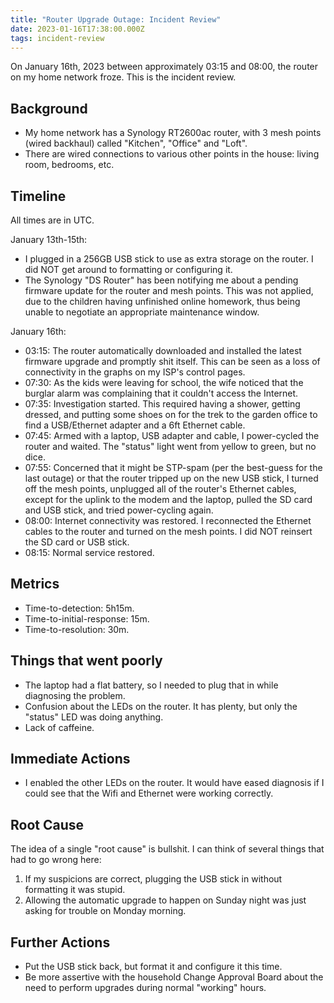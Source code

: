 ```yaml
---
title: "Router Upgrade Outage: Incident Review"
date: 2023-01-16T17:38:00.000Z
tags: incident-review
---
```


On January 16th, 2023 between approximately 03:15 and 08:00, the router on my home network froze. This is the incident review.

## Background

- My home network has a Synology RT2600ac router, with 3 mesh points (wired backhaul) called "Kitchen", "Office" and
"Loft".
- There are wired connections to various other points in the house: living room, bedrooms, etc.

## Timeline

All times are in UTC.

January 13th-15th:
- I plugged in a 256GB USB stick to use as extra storage on the router. I did NOT get around to formatting or
  configuring it.
- The Synology "DS Router" has been notifying me about a pending firmware update for the router and mesh points. This
  was not applied, due to the children having unfinished online homework, thus being unable to negotiate an appropriate
  maintenance window.

January 16th:

- 03:15: The router automatically downloaded and installed the latest firmware upgrade and promptly shit itself. This
  can be seen as a loss of connectivity in the graphs on my ISP's control pages.
- 07:30: As the kids were leaving for school, the wife noticed that the burglar alarm was complaining that it
  couldn't access the Internet.
- 07:35: Investigation started. This required having a shower, getting dressed, and putting some shoes on for the trek
  to the garden office to find a USB/Ethernet adapter and a 6ft Ethernet cable.
- 07:45: Armed with a laptop, USB adapter and cable, I power-cycled the router and waited. The "status" light went from
  yellow to green, but no dice.
- 07:55: Concerned that it might be STP-spam (per the best-guess for the last outage) or that the router tripped up on
  the new USB stick, I turned off the mesh points, unplugged all of the router's Ethernet cables, except for the uplink
  to the modem and the laptop, pulled the SD card and USB stick, and tried power-cycling again.
- 08:00: Internet connectivity was restored. I reconnected the Ethernet cables to the router and turned on the mesh
  points. I did NOT reinsert the SD card or USB stick.
- 08:15: Normal service restored.

## Metrics

- Time-to-detection: 5h15m.
- Time-to-initial-response: 15m.
- Time-to-resolution: 30m.

## Things that went poorly

- The laptop had a flat battery, so I needed to plug that in while diagnosing the problem.
- Confusion about the LEDs on the router. It has plenty, but only the "status" LED was doing anything.
- Lack of caffeine.

## Immediate Actions

- I enabled the other LEDs on the router. It would have eased diagnosis if I could see that the Wifi and Ethernet were
  working correctly.

## Root Cause

The idea of a single "root cause" is bullshit. I can think of several things that had to go wrong here:

1. If my suspicions are correct, plugging the USB stick in without formatting it was stupid.
2. Allowing the automatic upgrade to happen on Sunday night was just asking for trouble on Monday morning.

## Further Actions

- Put the USB stick back, but format it and configure it this time.
- Be more assertive with the household Change Approval Board about the need to perform upgrades during normal "working"
  hours.
